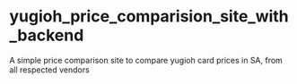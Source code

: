 # yugioh_price_comparision_site_with_backend
A simple price comparison site to compare yugioh card prices in SA, from all respected vendors
